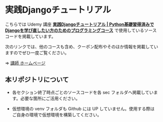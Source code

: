 # 実践Djangoチュートリアル


こちらでは Udemy 講座 [**実践Djangoチュートリアル | Python基礎習得済みでDjangoを学び直したい方のためのプログラミングコース**](https://www.udemy.com/course/ja-django-tutorial/?referralCode=5C7FA8B731CD1AA1FBBC) で使用しているソースコードを掲載しています。

次のリンクでは、他のコースも含め、クーポン配布やそのほか情報を掲載していますのでぜひ一度ご覧ください。

=> [講師 ホームページ](https://takux.one)

## 本リポジトリについて

- 各セクション終了時点ごとのソースコードを各 sec フォルダへ掲載しています。必要な箇所にご活用ください。

- 仮想環境の venv フォルダも Github には UP していません。使用する際はご自身の環境で仮想環境を構築してください。
